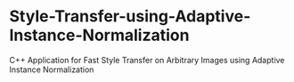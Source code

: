 # Style-Transfer-using-Adaptive-Instance-Normalization
C++  Application for Fast Style Transfer on Arbitrary Images using Adaptive Instance Normalization
